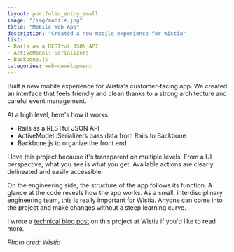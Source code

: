 ```yaml
---
layout: portfolio_entry_small
image: "/img/mobile.jpg"
title: "Mobile Web App"
description: "Created a new mobile experience for Wistia"
list:
- Rails as a RESTful JSON API
- ActiveModel::Serializers
- Backbone.js
categories: web-development
---
```


Built a new mobile experience for Wistia's customer-facing app. We created an
interface that feels friendly and clean thanks to a strong architecture and
careful event management.

At a high level, here's how it works:

- Rails as a RESTful JSON API
- ActiveModel::Serializers pass data from Rails to Backbone
- Backbone.js to organize the front end

I love this project because it's transparent on multiple levels. From a UI
perspective, what you see is what you get. Available actions are clearly
delineated and easily accessible.

On the engineering side, the structure of the app follows its function. A glance
at the code reveals how the app works. As a small, interdisciplinary
engineering team, this is really important for Wistia. Anyone can come into
the project and make changes without a steep learning curve.

I wrote a <a
href="http://wistia.com/blog/building-mobile-experience-backbone-rails"
target="_blank">technical blog post</a> on this project at Wistia if you'd like
to read more.

*Photo cred: Wistia*
